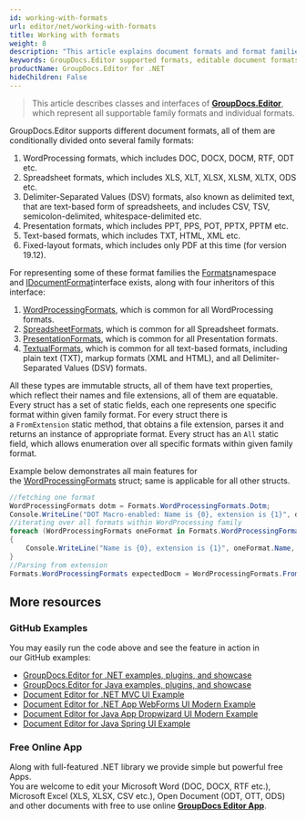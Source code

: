 ```yaml
---
id: working-with-formats
url: editor/net/working-with-formats
title: Working with formats
weight: 8
description: "This article explains document formats and format families supported by GroupDocs.Editor for .NET and how to operate them in .NET code."
keywords: GroupDocs.Editor supported formats, editable document formats
productName: GroupDocs.Editor for .NET
hideChildren: False
---
```

> This article describes classes and interfaces of [**GroupDocs.Editor**](https://products.groupdocs.com/editor/net), which represent all supportable family formats and individual formats.

GroupDocs.Editor supports different document formats, all of them are conditionally divided onto several family formats:

1.  WordProcessing formats, which includes DOC, DOCX, DOCM, RTF, ODT etc.
2.  Spreadsheet formats, which includes XLS, XLT, XLSX, XLSM, XLTX, ODS etc.
3.  Delimiter-Separated Values (DSV) formats, also known as delimited text, that are text-based form of spreadsheets, and includes CSV, TSV, semicolon-delimited, whitespace-delimited etc.
4.  Presentation formats, which includes PPT, PPS, POT, PPTX, PPTM etc.
5.  Text-based formats, which includes TXT, HTML, XML etc.
6.  Fixed-layout formats, which includes only PDF at this time (for version 19.12).

For representing some of these format families the [Formats](https://apireference.groupdocs.com/net/editor/groupdocs.editor.formats/)namespace and [IDocumentFormat](https://apireference.groupdocs.com/net/editor/groupdocs.editor.formats/idocumentformat)interface exists, along with four inheritors of this interface:

1.  [WordProcessingFormats](https://apireference.groupdocs.com/net/editor/groupdocs.editor.formats/wordprocessingformats), which is common for all WordProcessing formats.
2.  [SpreadsheetFormats](https://apireference.groupdocs.com/net/editor/groupdocs.editor.formats/spreadsheetformats), which is common for all Spreadsheet formats.
3.  [PresentationFormats](https://apireference.groupdocs.com/net/editor/groupdocs.editor.formats/presentationformats), which is common for all Presentation formats.
4.  [TextualFormats](https://apireference.groupdocs.com/net/editor/groupdocs.editor.formats/textualformats), which is common for all text-based formats, including plain text (TXT), markup formats (XML and HTML), and all Delimiter-Separated Values (DSV) formats.

All these types are immutable structs, all of them have text properties, which reflect their names and file extensions, all of them are equatable. Every struct has a set of static fields, each one represents one specific format within given family format. For every struct there is a `FromExtension` static method, that obtains a file extension, parses it and returns an instance of appropriate format. Every struct has an `All` static field, which allows enumeration over all specific formats within given family format.

Example below demonstrates all main features for the [WordProcessingFormats](https://apireference.groupdocs.com/net/editor/groupdocs.editor.formats/wordprocessingformats) struct; same is applicable for all other structs.

```csharp
//fetching one format
WordProcessingFormats dotm = Formats.WordProcessingFormats.Dotm;
Console.WriteLine("DOT Macro-enabled: Name is {0}, extension is {1}", dotm.Name, dotm.Extension);
//iterating over all formats within WordProcessing family
foreach (WordProcessingFormats oneFormat in Formats.WordProcessingFormats.All)
{
    Console.WriteLine("Name is {0}, extension is {1}", oneFormat.Name, oneFormat.Extension);
}
//Parsing from extension
Formats.WordProcessingFormats expectedDocm = WordProcessingFormats.FromExtension(".docm");
```

## More resources
### GitHub Examples

You may easily run the code above and see the feature in action in our GitHub examples:
*   [GroupDocs.Editor for .NET examples, plugins, and showcase](https://github.com/groupdocs-editor/GroupDocs.Editor-for-.NET)   
*   [GroupDocs.Editor for Java examples, plugins, and showcase](https://github.com/groupdocs-editor/GroupDocs.Editor-for-Java)    
*   [Document Editor for .NET MVC UI Example](https://github.com/groupdocs-editor/GroupDocs.Editor-for-.NET-MVC)     
*   [Document Editor for .NET App WebForms UI Modern Example](https://github.com/groupdocs-editor/GroupDocs.Editor-for-.NET-WebForms)    
*   [Document Editor for Java App Dropwizard UI Modern Example](https://github.com/groupdocs-editor/GroupDocs.Editor-for-Java-Dropwizard)    
*   [Document Editor for Java Spring UI Example](https://github.com/groupdocs-editor/GroupDocs.Editor-for-Java-Spring)
    
### Free Online App
Along with full-featured .NET library we provide simple but powerful free Apps.  
You are welcome to edit your Microsoft Word (DOC, DOCX, RTF etc.), Microsoft Excel (XLS, XLSX, CSV etc.), Open Document (ODT, OTT, ODS) and other documents with free to use online **[GroupDocs Editor App](https://products.groupdocs.app/editor)**.